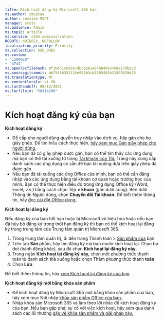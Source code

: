 ```yaml
---
title: Kích hoạt đăng ký Microsoft 365 bạn
ms.author: cmcatee
author: cmcatee-MSFT
manager: scotv
ms.audience: Admin
ms.topic: article
ms.service: o365-administration
ROBOTS: NOINDEX, NOFOLLOW
localization_priority: Priority
ms.collection: Adm_O365
ms.custom:
- "1500028"
- "4744"
ms.openlocfilehash: 0f1b451c69667db3a581e84b84864458e179b2c8
ms.sourcegitcommit: ab75f66355116e995b3cb5505465b31989339e28
ms.translationtype: MT
ms.contentlocale: vi-VN
ms.lasthandoff: 08/13/2021
ms.locfileid: "58314298"
---
```

# <a name="activate-your-subscription"></a>Kích hoạt đăng ký của bạn

**Kích hoạt đăng ký**

- Để cấp cho người dùng quyền truy nhập vào dịch vụ, hãy gán cho họ giấy phép. Để tìm hiểu cách thực hiện, [hãy xem mục Gán giấy phép cho người dùng.](https://docs.microsoft.com/microsoft-365/admin/manage/assign-licenses-to-users)
- Nếu bạn đã có giấy phép được gán, bạn có thể tìm thấy các ứng dụng mà bạn có thể tải xuống từ trang [Tài khoản của Tôi.](https://portal.office.com/account/#installs) Trang này cung cấp danh sách các ứng dụng có sẵn để bạn tải xuống dựa trên giấy phép đã được gán.
- Nếu bạn đã tải xuống các ứng Office của mình, bạn có thể cần đăng nhập vào các ứng dụng bằng tài khoản cơ quan hoặc trường học của mình. Bạn có thể thực hiện điều đó trong ứng dụng Office kỳ (Word, Excel, v.v.) bằng cách chọn Tệp **> khoản** (gần dưới cùng). Bên dưới Thông tin Người dùng, chọn **Chuyển đổi Tài khoản**. Để biết thêm thông tin, hãy [đọc cài đặt Office dụng.](https://docs.microsoft.com/microsoft-365/admin/setup/install-applications)

**Kích hoạt lại đăng ký**

Nếu đăng ký của bạn hết hạn hoặc bị Microsoft vô hiệu hóa hoặc nếu bạn đã hủy bỏ đăng ký trong thời hạn đăng ký thì bạn có thể kích hoạt lại đăng ký trong trung tâm của Trung tâm quản trị Microsoft 365.

1. Trong trung tâm quản trị, đi đến trang Thanh toán  >  [Sản phẩm của](https://go.microsoft.com/fwlink/p/?linkid=842054) bạn.
2. Trên tab **Sản** phẩm, hãy tìm đăng ký mà bạn muốn kích hoạt lại. Chọn ba dot (hành động khác), sau đó chọn **Kích hoạt lại đăng ký này**.
3. Trong ngăn **Kích hoạt lại đăng ký này,** chọn một phương thức thanh toán từ danh sách thả xuống hoặc chọn Thêm phương thức thanh **toán**.
4. Chọn **Lưu**.

Để biết thêm thông tin, hãy [xem Kích hoạt lại đăng ký của bạn](https://docs.microsoft.com/microsoft-365/commerce/subscriptions/reactivate-your-subscription).

**Kích hoạt đăng ký mới bằng khóa sản phẩm**

- Để kích hoạt đăng ký Microsoft 365 mới bằng khóa sản phẩm của bạn, hãy xem mục Nơi nhập [khóa sản phẩm Office của bạn.](https://support.office.com/article/where-to-enter-your-office-product-key-0a82e5ae-739e-4b92-a6f4-2ec780c185db)
- Nhập khóa sản Microsoft 365 và làm theo lời nhắc để kích hoạt đăng ký của bạn. Nếu bạn gặp phải sự cố với việc kích hoạt, hãy xem qua danh sách các lỗi thường [gặp về khóa sản phẩm và giải pháp này.](https://docs.microsoft.com/microsoft-365/commerce/product-key-errors-and-solutions)